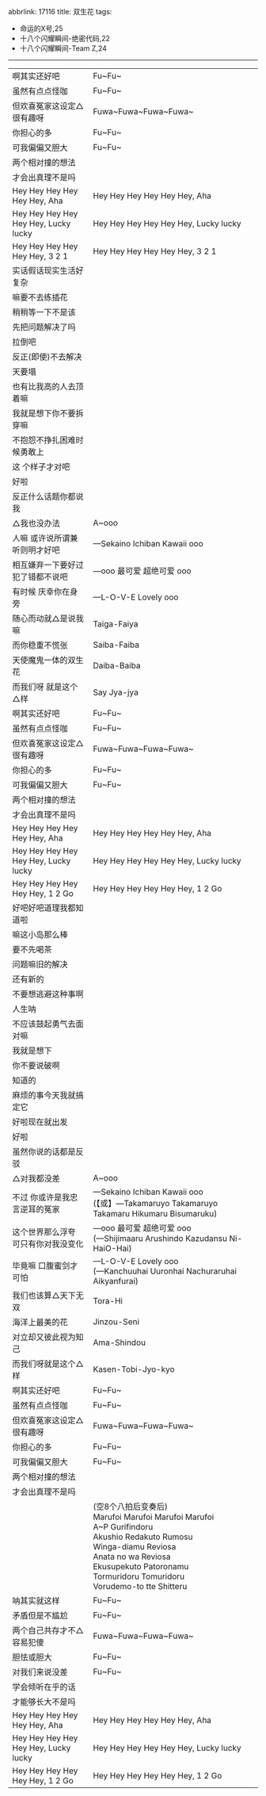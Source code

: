 abbrlink: 17116
title: 双生花
tags:
  - 命运的X号,25
  - 十八个闪耀瞬间-绝密代码,22
  - 十八个闪耀瞬间-Team Z,24
---
|      |      |
|--|--|
|啊其实还好吧|Fu~Fu~|
|虽然有点点怪咖|Fu~Fu~|
|但欢喜冤家这设定△很有趣呀|Fuwa~Fuwa~Fuwa~Fuwa~|
|你担心的多|Fu~Fu~|
|可我偏偏又胆大|Fu~Fu~|
|两个相对撞的想法|      |
|才会出真理不是吗|      |
|Hey Hey Hey Hey Hey Hey, Aha|Hey Hey Hey Hey Hey Hey, Aha|
|Hey Hey Hey  Hey Hey Hey, Lucky lucky|Hey Hey Hey  Hey Hey Hey, Lucky lucky|
|Hey Hey Hey  Hey Hey Hey, 3 2 1|Hey Hey Hey  Hey Hey Hey, 3 2 1|
|实话假话现实生活好复杂|      |
|嘛要不去练插花|      |
|稍稍等一下不是该|      |
|先把问题解决了吗|      |
|拉倒吧|      |
|反正(即使)不去解决|      |
|天要塌|      |
|也有比我高的人去顶着嘛|      |
|我就是想下你不要拆穿嘛|      |
|不抱怨不挣扎困难时候勇敢上|      |
|这 个样子才对吧|      |
|好啦|      |
|反正什么话题你都说我|      |
|△我也没办法|A~ooo|
|人嘛 或许说所谓兼听则明才好吧|—Sekaino Ichiban Kawaii ooo|
|相互嫌弃一下要好过 犯了错都不说吧|—ooo 最可爱 超绝可爱 ooo|
|有时候 庆幸你在身旁|—L-O-V-E Lovely ooo|
|随心而动就△是说我嘛|Taiga-Faiya|
|而你稳重不慌张|Saiba-Faiba|
|天使魔鬼一体的双生花|Daiba-Baiba|
|而我们呀 就是这个△样|Say Jya-jya|
|啊其实还好吧|Fu~Fu~|
|虽然有点点怪咖|Fu~Fu~|
|但欢喜冤家这设定△很有趣呀|Fuwa~Fuwa~Fuwa~Fuwa~|
|你担心的多|Fu~Fu~|
|可我偏偏又胆大|Fu~Fu~|
|两个相对撞的想法|      |
|才会出真理不是吗|      |
|Hey Hey Hey Hey Hey Hey, Aha|Hey Hey Hey Hey Hey Hey, Aha|
|Hey Hey Hey  Hey Hey Hey, Lucky lucky|Hey Hey Hey  Hey Hey Hey, Lucky lucky|
|Hey Hey Hey  Hey Hey Hey, 1 2 Go|Hey Hey Hey  Hey Hey Hey, 1 2 Go|
|好吧好吧道理我都知道啦|      |
|嘛这小岛那么棒|      |
|要不先喝茶|      |
|问题嘛旧的解决|      |
|还有新的|      |
|不要想逃避这种事啊|      |
|人生呐|      |
|不应该鼓起勇气去面对嘛|      |
|我就是想下|      |
|你不要说破啊|      |
|知道的|      |
|麻烦的事今天我就搞定它|      |
|好啦现在就出发|      |
|好啦|      |
|虽然你说的话都是反驳|      |
|△对我都没差|A~ooo|
|不过 你或许是我忠言逆耳的冤家|—Sekaino Ichiban Kawaii ooo<br>(【或】—Takamaruyo Takamaruyo Takamaru Hikumaru Bisumaruku)|
|这个世界那么浮夸 可只有你对我没变化|—ooo 最可爱 超绝可爱 ooo<br>(—Shijimaaru Arushindo Kazudansu Ni-HaiO-Hai)|
|毕竟嘛 口腹蜜剑才可怕|—L-O-V-E Lovely ooo<br>(—Kanchuuhai Uuronhai Nachuraruhai Aikyanfurai)|
|我们也该算△天下无双|Tora-Hi|
|海洋上最美的花|Jinzou-Seni|
|对立却又彼此视为知己|Ama-Shindou|
|而我们呀就是这个△样|Kasen-Tobi-Jyo-kyo|
|啊其实还好吧|Fu~Fu~|
|虽然有点点怪咖|Fu~Fu~|
|但欢喜冤家这设定△很有趣呀|Fuwa~Fuwa~Fuwa~Fuwa~|
|你担心的多|Fu~Fu~|
|可我偏偏又胆大|Fu~Fu~|
|两个相对撞的想法|      |
|才会出真理不是吗|      |
|      |(空8个八拍后变奏后)<br>Marufoi Marufoi Marufoi Marufoi<br>A~P Gurifindoru<br>Akushio Redakuto Rumosu<br>Winga-diamu Reviosa<br>Anata no wa Reviosa<br>Ekusupekuto Patoronamu<br>Tormuridoru Tomuridoru<br>Vorudemo-to tte Shitteru|
|呐其实就这样|Fu~Fu~|
|矛盾但是不尴尬|Fu~Fu~|
|两个自己共存才不△容易犯傻|Fuwa~Fuwa~Fuwa~Fuwa~|
|胆怯或胆大|Fu~Fu~|
|对我们来说没差|Fu~Fu~|
|学会倾听在乎的话|      |
|才能够长大不是吗|      |
|Hey Hey Hey Hey Hey Hey, Aha|Hey Hey Hey Hey Hey Hey, Aha|
|Hey Hey Hey  Hey Hey Hey, Lucky lucky|Hey Hey Hey  Hey Hey Hey, Lucky lucky|
|Hey Hey Hey  Hey Hey Hey, 1 2 Go|Hey Hey Hey  Hey Hey Hey, 1 2 Go|